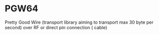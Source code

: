 # PGW64
Pretty Good Wire (transport library aiming to transport max 30 byte per second) over RF or direct pin connection ( cable)  

